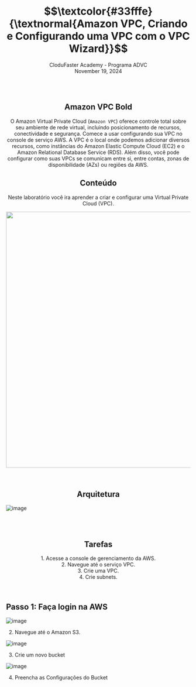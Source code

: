 <h1 align="center"> $$\textcolor{#33fffe}{\textnormal{Amazon VPC, Criando e Configurando uma VPC com o VPC Wizard}}$$ </h1>
<p align="center">CloduFaster Academy   -   Programa ADVC<br>
November 19, 2024</p>
<br>

<br>
<h2  align="center" class="bold" style="font-weight: bold"> Amazon VPC Bold</h2>
<p align="center">O Amazon Virtual Private Cloud (<code>Amazon VPC</code>) oferece controle total sobre seu ambiente de rede virtual, incluindo posicionamento de recursos, conectividade e segurança. Comece a usar configurando sua VPC no console de serviço AWS. A VPC é o local onde podemos adicionar diversos recursos, como instâncias do Amazon Elastic Compute Cloud (EC2) e o Amazon Relational Database Service (RDS). Além disso, você pode configurar como suas VPCs se comunicam entre si, entre contas, zonas de disponibilidade (AZs) ou regiões da AWS.

<br>
<h2  align="center" class="bold" style="font-weight: bold">Conteúdo</h2>
<p align="center">Neste laboratório você ira aprender a criar e configurar uma Virtual Private Cloud (VPC).</p>

<p align="center"> <img width="700px" src="https://github.com/user-attachments/assets/31354de0-a940-4a0c-a1b3-9dff8c13e95d"> </p>

<br>
<h2  align="center" class="bold" style="font-weight: bold">Arquitetura</h2>

![image](https://github.com/user-attachments/assets/ac54e633-8806-4b69-95b1-4482cc52e15d)

<br><br>
<h2  align="center" class="bold" style="font-weight: bold">Tarefas</h2>
<p align="center">1. Acesse a console de gerenciamento da AWS.<br> 2. Navegue até o serviço VPC. <br>3. Crie uma VPC. <br>4. Crie subnets.</p>

<br>
<h2>Passo 1: Faça login na AWS</h2>


![image](https://github.com/user-attachments/assets/1d695c60-de1f-4ef4-b8bb-a06432c3d916)

2. Navegue até o Amazon S3.

![image](https://github.com/user-attachments/assets/471abf55-a774-4f2e-bf05-e75abc54d2d6)

3. Crie um novo bucket

![image](https://github.com/user-attachments/assets/bd809f4b-5001-4ee5-a3bb-59b3d5fa9ffd)

4. Preencha as Configurações do Bucket
